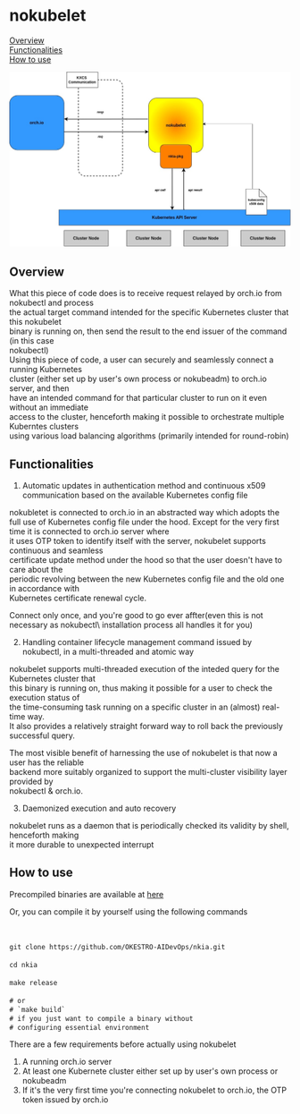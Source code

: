 # nokubelet


[Overview](#overview)\
[Functionalities](#functionalities)\
[How to use](#how-to-use)



![nokubelet](img/nkia-nokubelet.jpg)

## Overview

What this piece of code does is to receive request relayed by orch.io from nokubectl and process\
the actual target command intended for the specific Kubernetes cluster that this nokubelet\
binary is running on, then send the result to the end issuer of the command (in this case \
nokubectl)\
Using this piece of code, a user can securely and seamlessly connect a running Kubernetes\
cluster (either set up by user's own process or nokubeadm) to orch.io server, and then \
have an intended command for that particular cluster to run on it even without an immediate\
access to the cluster, henceforth making it possible to orchestrate multiple Kuberntes clusters\
using various load balancing algorithms (primarily intended for round-robin)





## Functionalities

1. Automatic updates in authentication method and continuous x509 communication based on the available Kubernetes config file

nokubletet is connected to orch.io in an abstracted way which adopts the full use of Kubernetes config file under the hood. Except for the very first time it is connected to orch.io server where\
it uses OTP token to identify itself with the server, nokubelet supports continuous and seamless\
certificate update method under the hood so that the user doesn't have to care about the\
periodic revolving between the new Kubernetes config file and the old one in accordance with\
Kubernetes certificate renewal cycle.

Connect only once, and you're good to go ever affter(even this is not necessary as nokubectl\ installation process all handles it for you)

2. Handling container lifecycle management command issued by nokubectl, in a multi-threaded and atomic way

nokubelet supports multi-threaded execution of the inteded query for the Kubernetes cluster that\
this binary is running on, thus making it possible for a user to check the execution status of\
the time-consuming task running on a specific cluster in an (almost) real-time way.\
It also provides a relatively straight forward way to roll back the previously successful query. 

The most visible benefit of harnessing the use of nokubelet is that now a user has the reliable \
backend more suitably organized to support the multi-cluster visibility layer provided by\
nokubectl & orch.io. 

3. Daemonized execution and auto recovery

nokubelet runs as a daemon that is periodically checked its validity by shell, henceforth making\
it more durable to unexpected interrupt


## How to use




Precompiled binaries are available at [here](https://github.com/OKESTRO-AIDevOps/nkia/releases)

Or, you can compile it by yourself using the following commands

```shell


git clone https://github.com/OKESTRO-AIDevOps/nkia.git

cd nkia

make release 

# or 
# `make build`
# if you just want to compile a binary without
# configuring essential environment

```

There are a few requirements before actually using nokubelet 


1. A running orch.io server 
2. At least one Kubernete cluster either set up by user's own process or nokubeadm
3. If it's the very first time you're connecting nokubelet to orch.io, the OTP token issued by orch.io